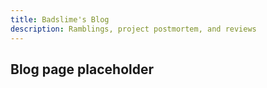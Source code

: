```yaml
---
title: Badslime's Blog
description: Ramblings, project postmortem, and reviews
---
```

## Blog page placeholder
